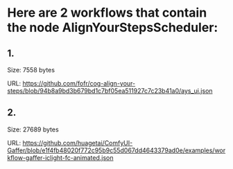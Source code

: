# Here are 2 workflows that contain the node AlignYourStepsScheduler:

## 1. 

Size: 7558 bytes

URL: https://github.com/fofr/cog-align-your-steps/blob/94b8a9bd3b679bd1c7bf05ea511927c7c23b41a0/ays_ui.json

## 2. 

Size: 27689 bytes

URL: https://github.com/huagetai/ComfyUI-Gaffer/blob/e1f4fb48020f772c95b9c55d067dd4643379ad0e/examples/workflow-gaffer-iclight-fc-animated.json

